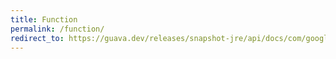 ```yaml
---
title: Function
permalink: /function/
redirect_to: https://guava.dev/releases/snapshot-jre/api/docs/com/google/common/base/Function.html
---
```

